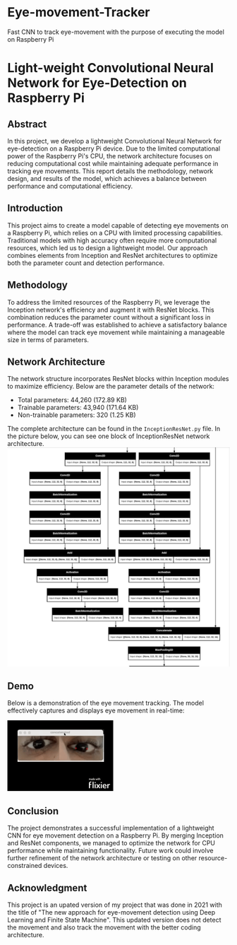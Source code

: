 # Eye-movement-Tracker
Fast CNN to track eye-movement with the purpose of executing the model on Raspberry Pi


# Light-weight Convolutional Neural Network for Eye-Detection on Raspberry Pi

## Abstract
In this project, we develop a lightweight Convolutional Neural Network for eye-detection on a Raspberry Pi device. Due to the limited computational power of the Raspberry Pi's CPU, the network architecture focuses on reducing computational cost while maintaining adequate performance in tracking eye movements. This report details the methodology, network design, and results of the model, which achieves a balance between performance and computational efficiency.

## Introduction
This project aims to create a model capable of detecting eye movements on a Raspberry Pi, which relies on a CPU with limited processing capabilities. Traditional models with high accuracy often require more computational resources, which led us to design a lightweight model. Our approach combines elements from Inception and ResNet architectures to optimize both the parameter count and detection performance.

## Methodology
To address the limited resources of the Raspberry Pi, we leverage the Inception network's efficiency and augment it with ResNet blocks. This combination reduces the parameter count without a significant loss in performance. A trade-off was established to achieve a satisfactory balance where the model can track eye movement while maintaining a manageable size in terms of parameters.

## Network Architecture
The network structure incorporates ResNet blocks within Inception modules to maximize efficiency. Below are the parameter details of the network:

* Total parameters: 44,260 (172.89 KB)
* Trainable parameters: 43,940 (171.64 KB)
* Non-trainable parameters: 320 (1.25 KB)

The complete architecture can be found in the `InceptionResNet.py` file. In the picture below, you can see one block of InceptionResNet network architecture.
![Alt text](./assets/model.jpg)

## Demo
Below is a demonstration of the eye movement tracking. The model effectively captures and displays eye movement in real-time:

![Demo](./assets/Demo.gif)

## Conclusion
The project demonstrates a successful implementation of a lightweight CNN for eye movement detection on a Raspberry Pi. By merging Inception and ResNet components, we managed to optimize the network for CPU performance while maintaining functionality. Future work could involve further refinement of the network architecture or testing on other resource-constrained devices.

## Acknowledgment
This project is an upated version of my project that was done in 2021 with the title of "The new approach for eye-movement detection using Deep Learning and Finite State Machine". This updated version does not detect the movement and also track the movement with the better coding architecture.
